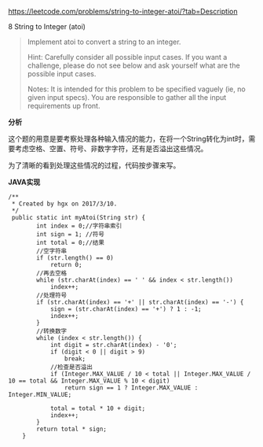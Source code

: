 https://leetcode.com/problems/string-to-integer-atoi/?tab=Description

8  String to Integer (atoi)
> Implement atoi to convert a string to an integer.
> 
> Hint: Carefully consider all possible input cases. If you want a challenge, please do not see below and ask yourself what are the possible input cases.
> 
> Notes: It is intended for this problem to be specified vaguely (ie, no given input specs). You are responsible to gather all the input requirements up front.

**分析**

这个题的用意是要考察处理各种输入情况的能力，在将一个String转化为int时，需要考虑空格、空置、符号、非数字字符，还有是否溢出这些情况。

为了清晰的看到处理这些情况的过程，代码按步骤来写。

**JAVA实现**

```
/**
 * Created by hgx on 2017/3/10.
 */
 public static int myAtoi(String str) {
        int index = 0;//字符串索引
        int sign = 1; //符号
        int total = 0;//结果
        //空字符串
        if (str.length() == 0)
            return 0;
        //再去空格
        while (str.charAt(index) == ' ' && index < str.length())
            index++;
        //处理符号
        if (str.charAt(index) == '+' || str.charAt(index) == '-') {
            sign = (str.charAt(index) == '+') ? 1 : -1;
            index++;
        }
        //转换数字
        while (index < str.length()) {
            int digit = str.charAt(index) - '0';
            if (digit < 0 || digit > 9)
                break;
            //检查是否溢出
            if (Integer.MAX_VALUE / 10 < total || Integer.MAX_VALUE / 10 == total && Integer.MAX_VALUE % 10 < digit)
                return sign == 1 ? Integer.MAX_VALUE : Integer.MIN_VALUE;

            total = total * 10 + digit;
            index++;
        }
        return total * sign;
    }
```
